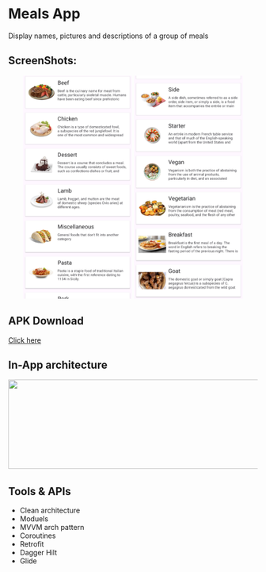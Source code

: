 # Meals App
Display names, pictures and descriptions of a group of meals

## ScreenShots:
<p align="center">
  <img src="img/1.jpg" height="450" width="220">
  <img src="img/2.jpg" height="450" width="220">
</p>


## APK Download
[Click here](https://drive.google.com/file/d/1Aia1zOo4fZvAODBY7sArcHOvZEiE8eKF/view?usp=sharing)

## In-App architecture
<p>
  <img src="img/arch.png" height="180" width="900">
</p>


## Tools & APIs
- Clean architecture
- Moduels
- MVVM arch pattern
- Coroutines
- Retrofit
- Dagger Hilt
- Glide
